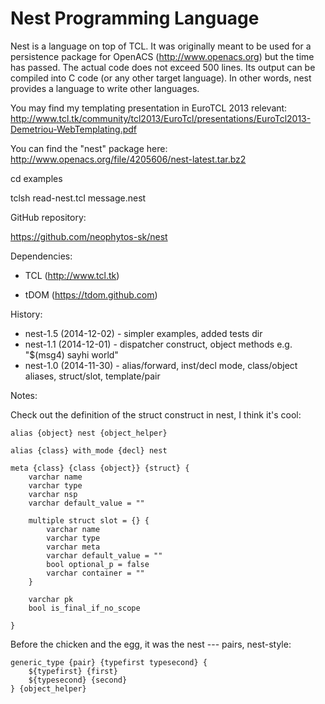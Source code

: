 Nest Programming Language
=========================

Nest is a language on top of TCL. It was originally meant to be used for a persistence package for OpenACS
(http://www.openacs.org) but the time has passed. The actual code does not exceed 500 lines. Its output can be compiled
into C code (or any other target language). In other words, nest provides a language to write other languages.

You may find my templating presentation in EuroTCL 2013 relevant:
http://www.tcl.tk/community/tcl2013/EuroTcl/presentations/EuroTcl2013-Demetriou-WebTemplating.pdf

You can find the "nest" package here:
http://www.openacs.org/file/4205606/nest-latest.tar.bz2


cd examples

tclsh read-nest.tcl message.nest



GitHub repository:

https://github.com/neophytos-sk/nest


Dependencies: 

* TCL (http://www.tcl.tk)

* tDOM (https://tdom.github.com)

History:

* nest-1.5 (2014-12-02) - simpler examples, added tests dir
* nest-1.1 (2014-12-01) - dispatcher construct, object methods e.g. "$(msg4) sayhi world"
* nest-1.0 (2014-11-30) - alias/forward, inst/decl mode, class/object aliases, struct/slot, template/pair

Notes:

Check out the definition of the struct construct in nest, I think it's cool:

    alias {object} nest {object_helper}

    alias {class} with_mode {decl} nest

    meta {class} {class {object}} {struct} {
        varchar name
        varchar type
        varchar nsp
        varchar default_value = ""

        multiple struct slot = {} {
            varchar name
            varchar type
            varchar meta
            varchar default_value = ""
            bool optional_p = false
            varchar container = ""
        }

        varchar pk
        bool is_final_if_no_scope

    }

Before the chicken and the egg, it was the nest --- pairs, nest-style:

    generic_type {pair} {typefirst typesecond} {
        ${typefirst} {first}
        ${typesecond} {second}
    } {object_helper}

